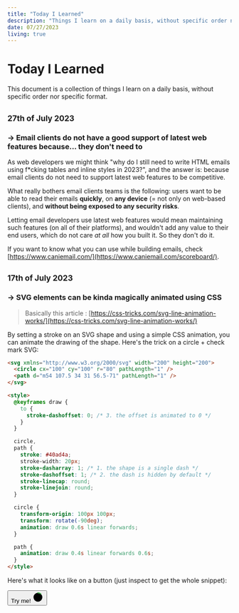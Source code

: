 ```yaml
---
title: "Today I Learned"
description: "Things I learn on a daily basis, without specific order nor specific format."
date: 07/27/2023
living: true
---
```


# Today I Learned

This document is a collection of things I learn on a daily basis, without specific order nor specific format.

## <small>27th of July 2023</small>

### → **Email clients do not have a good support of latest web features because... they don't need to**

As web developers we might think "why do I still need to write HTML emails using f\*cking tables and inline styles in 2023?", and the answer is: because email clients do not need to support latest web features to be competitive.

What really bothers email clients teams is the following: users want to be able to read their emails **quickly**, on **any device** (= not only on web-based clients), and **without being exposed to any security risks**.

Letting email developers use latest web features would mean maintaining such features (on all of their platforms), and wouldn't add any value to their end users, which do not care _at all_ how you built it. So they don't do it.

If you want to know what you can use while building emails, check [https://www.caniemail.com/](https://www.caniemail.com/scoreboard/).

## <small>17th of July 2023</small>

### → **SVG elements can be kinda magically animated using CSS**

> Basically this article : [https://css-tricks.com/svg-line-animation-works/](https://css-tricks.com/svg-line-animation-works/)

By setting a stroke on an SVG shape and using a simple CSS animation, you can animate the drawing of the shape.
Here's the trick on a circle + check mark SVG:

```html
<svg xmlns="http://www.w3.org/2000/svg" width="200" height="200">
  <circle cx="100" cy="100" r="80" pathLength="1" />
  <path d="m54 107.5 34 31 56.5-71" pathLength="1" />
</svg>

<style>
  @keyframes draw {
    to {
      stroke-dashoffset: 0; /* 3. the offset is animated to 0 */
    }
  }

  circle,
  path {
    stroke: #40ad4a;
    stroke-width: 20px;
    stroke-dasharray: 1; /* 1. the shape is a single dash */
    stroke-dashoffset: 1; /* 2. the dash is hidden by default */
    stroke-linecap: round;
    stroke-linejoin: round;
  }

  circle {
    transform-origin: 100px 100px;
    transform: rotate(-90deg);
    animation: draw 0.6s linear forwards;
  }

  path {
    animation: draw 0.4s linear forwards 0.6s;
  }
</style>
```

Here's what it looks like on a button (just inspect to get the whole snippet):

<button id="check-button" class="flex items-center px-3 py-1 bg-black rounded-md shadow gap-x-2">
  <span class="text-lg font-medium text-white">Try me!</span>

  <svg id="check-svg" class="hidden" xmlns="http://www.w3.org/2000/svg" viewBox="0 0 200 200" width="25" height="25">
    <circle cx="100" cy="100" r="80" pathLength="1"/>
    <path d="m54 107.5 34 31 56.5-71" pathLength="1"/>
  </svg>
</button>

<script type="application/javascript">
  const button = document.getElementById('check-button');
  const svg = document.getElementById('check-svg');

  button.addEventListener('click', () => {
    svg.classList.toggle('hidden');
    button.classList.toggle('button--svg-visible');
  });
</script>

<style>
  @keyframes draw {
    to {
      stroke-dashoffset: 0;
    }
  }
  #check-svg circle,
  #check-svg path {
    stroke: #40ad4a;
    stroke-width: 20px;
    stroke-dasharray: 1;
    stroke-dashoffset: 1;
    stroke-linecap: round;
    stroke-linejoin: round;
  }
  #check-svg circle {
    transform-origin: 100px 100px;
    transform: rotate(-90deg);
    animation: draw 0.6s linear forwards;
  }
  #check-svg path {
    animation: draw 0.4s linear forwards 0.6s;
  }
</style>
